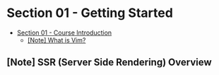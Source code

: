 # Section 01 - Getting Started

- [Section 01 - Course Introduction](#section-01---course-introduction)
  - [[Note] What is Vim?](#note-what-is-vim)

## [Note] SSR (Server Side Rendering) Overview